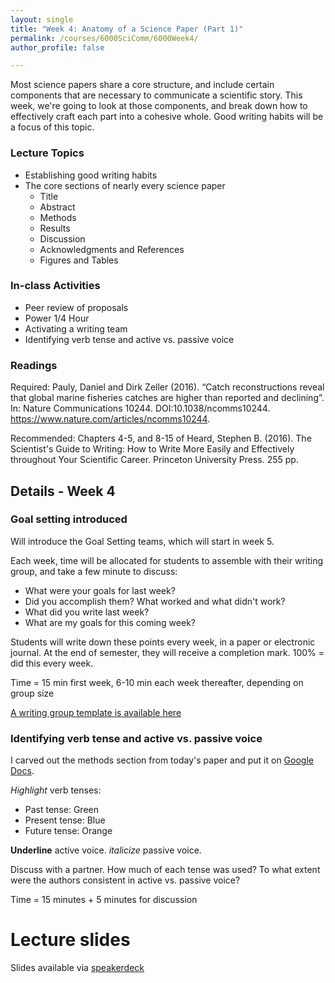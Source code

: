 ```yaml
---
layout: single
title: "Week 4: Anatomy of a Science Paper (Part 1)"
permalink: /courses/6000SciComm/6000Week4/
author_profile: false

---
```


Most science papers share a core structure, and include certain components that are necessary to communicate a scientific story. This week, we're going to look at those components, and break down how to effectively craft each part into a cohesive whole. Good writing habits will be a focus of this topic.

### Lecture Topics

* Establishing good writing habits
* The core sections of nearly every science paper
    + Title
    + Abstract
    + Methods
    + Results
    + Discussion
    + Acknowledgments and References
    + Figures and Tables

### In-class Activities

*  Peer review of proposals
*  Power 1/4 Hour
*  Activating a writing team
*  Identifying verb tense and active vs. passive voice

### Readings

Required: Pauly, Daniel and Dirk Zeller (2016). “Catch reconstructions reveal that global marine fisheries catches are higher than reported and declining”. In: Nature Communications 10244. DOI:10.1038/ncomms10244. https://www.nature.com/articles/ncomms10244.

Recommended: Chapters 4-5, and 8-15 of Heard, Stephen B. (2016). The Scientist's Guide to Writing: How to Write More Easily and Effectively throughout Your Scientific Career. Princeton University Press. 255 pp. 

## Details - Week 4

### Goal setting introduced

Will introduce the Goal Setting teams, which will start in week 5. 

Each week, time will be allocated for students to assemble with their writing group, and take a few minute to discuss:
  * What were your goals for last week?
  * Did you accomplish them? What worked and what didn't work?
  * What did you write last week?
  * What are my goals for this coming week?

Students will write down these points every week, in a paper or electronic journal. At the end of semester, they will receive a completion mark. 100% = did this every week.

Time = 15 min first week, 6-10 min each week thereafter, depending on group size

[A writing group template is available here](/assets/images/FISH_6000_Writing_team_template.docx)

### Identifying verb tense and active vs. passive voice

I carved out the methods section from today's paper and put it on [Google Docs](https://docs.google.com/document/d/1_v6hEUbz8T8bmNOWifOLt4SUWeGJph5nDb1HIBHn1nM/edit?usp=sharing).

*Highlight* verb tenses:

  * Past tense: Green
  * Present tense: Blue
  * Future tense: Orange

__Underline__ active voice. 
*italicize* passive voice.

Discuss with a partner. How much of each tense was used? To what extent were the authors consistent in active vs. passive voice?

Time = 15 minutes + 5 minutes for discussion

# Lecture slides

<script async class="speakerdeck-embed" data-id="40c59cdaf2d4444fab944887e6a29486" data-ratio="1.77777777777778" src="//speakerdeck.com/assets/embed.js"></script>

Slides available via [speakerdeck](https://speakerdeck.com/pandalusplatyceros/fish-6000-week-4-anatomy-of-a-science-paper-part-1)